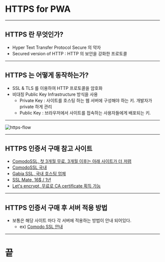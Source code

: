 <!-- $size: 16:9 -->
<!-- page_number: true -->
# HTTPS for PWA

---
<!-- footer : HTTPS - 프론트엔드 개발자를 위한 웹앱 프로젝트 CAMP -->
## HTTPS 란 무엇인가?
- Hyper Text Transfer Protocol Secure 의 약자
- Secured version of HTTP : HTTP 의 보안을 강화한 프로토콜

---
## HTTPS 는 어떻게 동작하는가?
- SSL & TLS 를 이용하여 HTTP 프로토콜을 암호화
- 비대칭 Public Key Infrastructure 방식을 사용
  - Private Key : 사이트를 호스팅 하는 웹 서버에 구성해야 하는 키. 개발자가 private 하게 관리
  - Public Key : 브라우저에서 사이트를 접속하는 사용자들에게 배포되는 키.


---

![https-flow](https-flow)

---
## HTTPS 인증서 구매 참고 사이트
- [ComodoSSL, 첫 3개월 무료. 3개월 이후는 아래 사이트가 더 저렴](https://ssl.comodo.com/free-ssl-certificate.php?track=8177)
- [ComodoSSL 국내](https://www.comodossl.co.kr/products/detail/ssl-certificate-positive.aspx)
- [Gabia SSL, 국내 호스팅 업체](https://sslhosting.gabia.com/service?utm_source=google&utm_medium=cpc&utm_term=SSL&utm_campaign=SSL%25EB%25B3%25B4%25EC%2595%2588%25EC%259D%25B8%25EC%25A6%259D)
- [SSL Mate, 16$ / 1년](https://sslmate.com/pricing)
- [Let's encrypt, 무료로 CA certificate 획득 가능](https://letsencrypt.org/getting-started/)

---
## HTTPS 인증서 구매 후 서버 적용 방법
- 보통은 해당 사이트 마다 각 서버에 적용하는 방법이 안내 되어있다.
  - ex) [Comodo SSL 안내](https://www.comodossl.co.kr/certificate/ssl-installation-guides.aspx)

---
<!-- footer : -->
# 끝
